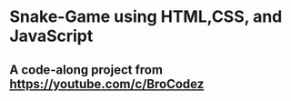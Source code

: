 # Snake-Game using HTML,CSS, and JavaScript

## A code-along project from https://youtube.com/c/BroCodez
